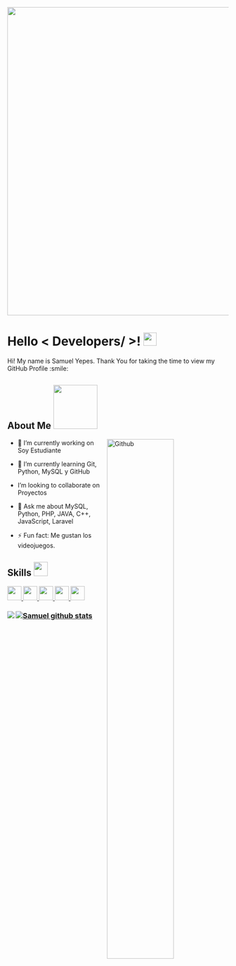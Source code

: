 <p align="center">
   <img width="700" src="https://www.informador.mx/__export/1725312155685/sites/elinformador/img/2024/09/02/-el_cu-sar_es_el_objeto_m-s_luminoso_del_universo_version1725312154729.png_2125252216.png">
</p>

<h1> Hello < Developers/ >! <img src = "https://raw.githubusercontent.com/MartinHeinz/MartinHeinz/master/wave.gif" width = 30px> </h1>
<p align='center'>
</p>




<div size='20px'> Hi! My name is Samuel Yepes. Thank You for taking the time to view my GitHub Profile :smile: 
</div>

<h2> About Me <img src = "https://media0.giphy.com/media/KDDpcKigbfFpnejZs6/giphy.gif?cid=ecf05e47oy6f4zjs8g1qoiystc56cu7r9tb8a1fe76e05oty&rid=giphy.gif" width = 100px></h2>

<img width="55%" align="right" alt="Github" src="https://raw.githubusercontent.com/onimur/.github/master/.resources/git-header.svg" />

- 🔭 I’m currently working on  Soy Estudiante
  
- 🌱 I’m currently learning Git, Python, MySQL y GitHub
  
-  I’m looking to collaborate on Proyectos
  
- 💬 Ask me about MySQL, Python, PHP, JAVA, C++, JavaScript, Laravel
  
- ⚡ Fun fact: Me gustan los videojuegos.


<h2> Skills <img src = "https://media2.giphy.com/media/QssGEmpkyEOhBCb7e1/giphy.gif?cid=ecf05e47a0n3gi1bfqntqmob8g9aid1oyj2wr3ds3mg700bl&rid=giphy.gif" width = 32px> </h2>
<a href= https://github.com/alfadestruc17?tab=repositories&q=&type=&language=python&sort= > <img width ='32px' src ='https://raw.githubusercontent.com/rahulbanerjee26/githubAboutMeGenerator/main/icons/python.svg'> </a>
<a href= https://github.com/alfadestruc17?tab=repositories&q=&type=&language=javascript&sort= > <img width ='32px' src ='https://raw.githubusercontent.com/rahulbanerjee26/githubAboutMeGenerator/main/icons/javascript.svg'> 
<a href= https://github.com/alfadestruc17?tab=repositories&q=&type=&language=php&sort= > <img width ='32px' src ='https://www.php.net/images/logos/new-php-logo.svg'>
<a href= https://www.linkedin.com/public-profile/settings > <img width ='32px' src ='https://raw.githubusercontent.com/rahulbanerjee26/githubAboutMeGenerator/main/icons/linkedin.svg'>
<a href= https://github.com/alfadestruc17?tab=repositories&q=&type=&language=java&sort= > <img width='32px' src='https://img.icons8.com/?size=100&id=13679&format=png&color=000000'>
   
</a>
<h3>
<a href="https://github.com/alfadestruc17">
  <img align="left" src="https://github-readme-stats.vercel.app/api/top-langs/?username=alfadestruc17&theme=tokyonight" />
  </a>


<a href="https://github.com/alfadestruc17">
 <img align="center" src="https://github-readme-stats.vercel.app/api?username=alfadestruc17&show_icons=true&theme=tokyonight&line_height=27" alt="Samuel github stats"/>
</a>
</h3>


